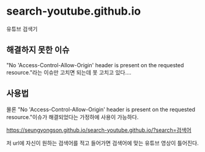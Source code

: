 # search-youtube.github.io
유튜브 검색기

## 해결하지 못한 이슈
"No 'Access-Control-Allow-Origin' header is present on the requested resource."라는 이슈만 고치면 되는데 못 고치고 있다....  



## 사용법  

몰론 "No 'Access-Control-Allow-Origin' header is present on the requested resource."이슈가 해결되었다는 가정하에 사용이 가능하다.

https://seungyongson.github.io/search-youtube.github.io/?search=검색어

저 url에 자신이 원하는 검색어를 적고 들어가면 검색어에 맞는 유튜브 영상이 틀어진다.

